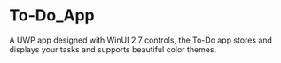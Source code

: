 # To-Do_App
A UWP app designed with WinUI 2.7 controls, the To-Do app stores and displays your tasks and supports beautiful color themes.
